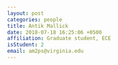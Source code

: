```yaml
---
layout: post
categories: people
title: Antik Mallick
date: 2018-07-18 16:25:06 +0500
affiliation: Graduate student, ECE
isStudent: 2
email: am2ps@virginia.edu
---
```

